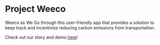 # Project Weeco
Weeco as We Go through this user-friendly app that provides a solution to keep track and incentivize reducing carbon emissions from transportation.

Check out our story and demo [here](https://devpost.com/software/weeco-1l8bqt)!
